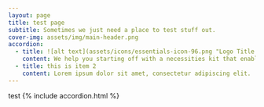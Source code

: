 ```yaml
---
layout: page
title: test page
subtitle: Sometimes we just need a place to test stuff out.
cover-img: assets/img/main-header.png
accordion: 
  - title: ![alt text](assets/icons/essentials-icon-96.png "Logo Title Text 1")
    content: We help you starting off with a necessities kit that enables you to track all communication, manage leads and opportunities, look after accounts, create dashboards and reports, and support your existing clients all in one place. 
  - title: this is item 2
    content: Lorem ipsum dolor sit amet, consectetur adipiscing elit.
---
```



test
{% include accordion.html %}
